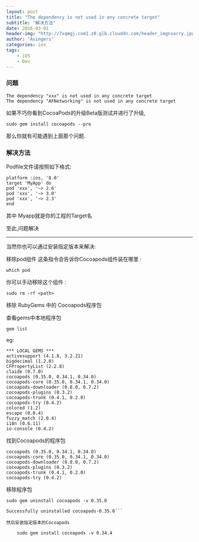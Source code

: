 ```yaml
---
layout: post
title: "The dependency is not used in any concrete target"
subtitle: "解决方法"
date: 2016-03-01
header-img: "http://7xqmgj.com1.z0.glb.clouddn.com/header_imgnsarry.jpg"
author: "Asingers"
categories: ios
tags:
    - iOS
    - Dev
---
```

### 问题

	The dependency "xxx" is not used in any concrete target
	The dependency "AFNetworking" is not used in any concrete target

如果不巧你看到CocoaPods的升级Beta版测试并进行了升级,

	sudo gem install cocoapods --pre
	
那么你就有可能遇到上面那个问题.

### 解决方法

Podfile文件请按照如下格式:

	platform :ios, '8.0'
	target 'MyApp' do
	pod 'xxx', '~> 2.6'
	pod 'xxx', '~> 3.0'
	pod 'xxx', '~> 2.3'
	end
	
其中 Myapp就是你的工程的Target名

至此,问题解决
<hr>

当然你也可以通过安装指定版本来解决:

移除pod组件
这条指令会告诉你Cocoapods组件装在哪里 :

	which pod
	
你可以手动移除这个组件 :

	sudo rm -rf <path>
	
移除 RubyGems 中的 Cocoapods程序包

查看gems中本地程序包

	gem list
	
eg:

	*** LOCAL GEMS ***
	activesupport (4.1.8, 3.2.21)
	bigdecimal (1.2.0)
	CFPropertyList (2.2.8)
	claide (0.7.0)
	cocoapods (0.35.0, 0.34.1, 0.34.0)
	cocoapods-core (0.35.0, 0.34.1, 0.34.0)
	cocoapods-downloader (0.8.0, 0.7.2)
	cocoapods-plugins (0.3.2)
	cocoapods-trunk (0.4.1, 0.2.0)
	cocoapods-try (0.4.2)
	colored (1.2)
	escape (0.0.4)
	fuzzy_match (2.0.4)
	i18n (0.6.11)
	io-console (0.4.2)

找到Cocoapods的程序包

	cocoapods (0.35.0, 0.34.1, 0.34.0)
	cocoapods-core (0.35.0, 0.34.1, 0.34.0)
	cocoapods-downloader (0.8.0, 0.7.2)
	cocoapods-plugins (0.3.2)
	cocoapods-trunk (0.4.1, 0.2.0)
	cocoapods-try (0.4.2)

移除程序包

	sudo gem uninstall cocoapods -v 0.35.0
	
```	
Successfully uninstalled cocoapods-0.35.0```

然后安装指定版本的Cocoapods

	sudo gem install cocoapods -v 0.34.4
